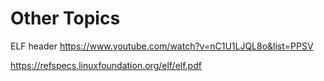 # Other Topics

ELF header
https://www.youtube.com/watch?v=nC1U1LJQL8o&list=PPSV

https://refspecs.linuxfoundation.org/elf/elf.pdf